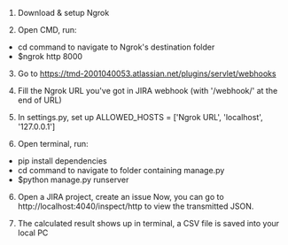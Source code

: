 1. Download & setup Ngrok

2. Open CMD, run:
- cd command to navigate to Ngrok's destination folder
- $ngrok http 8000

3. Go to https://tmd-2001040053.atlassian.net/plugins/servlet/webhooks
   
5. Fill the Ngrok URL you've got in JIRA webhook (with '/webhook/' at the end of URL)

6. In settings.py, set up ALLOWED_HOSTS = ['Ngrok URL', 'localhost', '127.0.0.1']

7. Open terminal, run:
- pip install dependencies
- cd command to navigate to folder containing manage.py
- $python manage.py runserver

6. Open a JIRA project, create an issue
Now, you can go to http://localhost:4040/inspect/http to view the transmitted JSON.

7. The calculated result shows up in terminal, a CSV file is saved into your local PC

